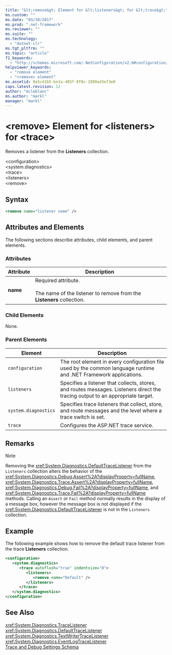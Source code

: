 ```yaml
---
title: "&lt;remove&gt; Element for &lt;listeners&gt; for &lt;trace&gt;"
ms.custom: ""
ms.date: "03/30/2017"
ms.prod: ".net-framework"
ms.reviewer: ""
ms.suite: ""
ms.technology: 
  - "dotnet-clr"
ms.tgt_pltfrm: ""
ms.topic: "article"
f1_keywords: 
  - "http://schemas.microsoft.com/.NetConfiguration/v2.0#configuration/system.diagnostics/trace/listeners/remove"
helpviewer_keywords: 
  - "remove element"
  - "<remove> element"
ms.assetid: 9a5cd1b5-be1a-485f-8f0c-2890ad3ef3e0
caps.latest.revision: 12
author: "mcleblanc"
ms.author: "markl"
manager: "markl"
---
```

# &lt;remove&gt; Element for &lt;listeners&gt; for &lt;trace&gt;
Removes a listener from the **Listeners** collection.  
  
 \<configuration>  
\<system.diagnostics>  
\<trace>  
\<listeners>  
\<remove>  
  
## Syntax  
  
```xml  
<remove name="listener name" />  
```  
  
## Attributes and Elements  
 The following sections describe attributes, child elements, and parent elements.  
  
### Attributes  
  
|Attribute|Description|  
|---------------|-----------------|  
|**name**|Required attribute.<br /><br /> The name of the listener to remove from the **Listeners** collection.|  
  
### Child Elements  
 None.  
  
### Parent Elements  
  
|Element|Description|  
|-------------|-----------------|  
|`configuration`|The root element in every configuration file used by the common language runtime and .NET Framework applications.|  
|`listeners`|Specifies a listener that collects, stores, and routes messages. Listeners direct the tracing output to an appropriate target.|  
|`system.diagnostics`|Specifies trace listeners that collect, store, and route messages and the level where a trace switch is set.|  
|`trace`|Configures the ASP.NET trace service.|  
  
## Remarks  
  
> [!NOTE]
>  Removing the <xref:System.Diagnostics.DefaultTraceListener> from the `Listeners` collection alters the behavior of the <xref:System.Diagnostics.Debug.Assert%2A?displayProperty=fullName>, <xref:System.Diagnostics.Trace.Assert%2A?displayProperty=fullName>, <xref:System.Diagnostics.Debug.Fail%2A?displayProperty=fullName>, and <xref:System.Diagnostics.Trace.Fail%2A?displayProperty=fullName> methods. Calling an `Assert` or `Fail` method normally results in the display of a message box, however the message box is not displayed if the <xref:System.Diagnostics.DefaultTraceListener> is not in the `Listeners` collection.  
  
## Example  
 The following example shows how to remove the default trace listener from the trace **Listeners** collection.  
  
```xml  
<configuration>  
   <system.diagnostics>  
      <trace autoflush="true" indentsize="0">  
         <listeners>  
            <remove name="Default" />  
         </listeners>  
      </trace>  
   </system.diagnostics>  
</configuration>  
```  
  
## See Also  
 <xref:System.Diagnostics.TraceListener>   
 <xref:System.Diagnostics.DefaultTraceListener>   
 <xref:System.Diagnostics.TextWriterTraceListener>   
 <xref:System.Diagnostics.EventLogTraceListener>   
 [Trace and Debug Settings Schema](../../../../../docs/framework/configure-apps/file-schema/trace-debug/index.md)
